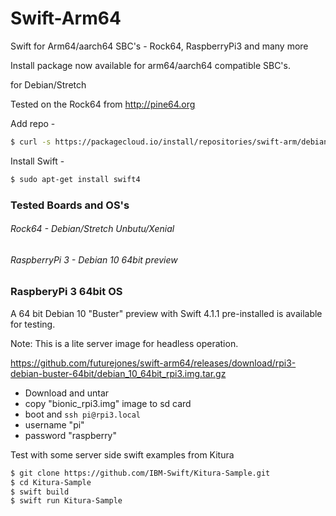 # Swift-Arm64
Swift for Arm64/aarch64 SBC's - Rock64, RaspberryPi3 and many more

Install package now available for arm64/aarch64 compatible SBC's.

for Debian/Stretch

Tested on the Rock64 from http://pine64.org

Add repo -

```bash
$ curl -s https://packagecloud.io/install/repositories/swift-arm/debian/script.deb.sh | sudo bash
```

Install Swift - 

```bash
$ sudo apt-get install swift4
```

### Tested Boards and OS's

###### Rock64 - Debian/Stretch Unbutu/Xenial  
###### RaspberryPi 3 - Debian 10 64bit preview

### RaspberyPi 3 64bit OS

A 64 bit Debian 10 "Buster" preview with Swift 4.1.1 pre-installed is available for testing.

Note: This is a lite server image for headless operation.

https://github.com/futurejones/swift-arm64/releases/download/rpi3-debian-buster-64bit/debian_10_64bit_rpi3.img.tar.gz

- Download and untar
- copy "bionic_rpi3.img" image to sd card
- boot and `ssh pi@rpi3.local`
- username "pi"
- password "raspberry"

Test with some server side swift examples from Kitura
```bash
$ git clone https://github.com/IBM-Swift/Kitura-Sample.git
$ cd Kitura-Sample
$ swift build
$ swift run Kitura-Sample
```

